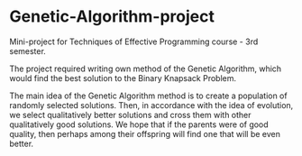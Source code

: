 # Genetic-Algorithm-project
Mini-project for Techniques of Effective Programming course - 3rd semester.

The project required writing own method of the Genetic Algorithm, which would find the best solution to the Binary Knapsack Problem.

The main idea of the Genetic Algorithm method is to create a population of randomly selected solutions. 
Then, in accordance with the idea of evolution, we select qualitatively better solutions and cross them with other qualitatively good solutions.
We hope that if the parents were of good quality, then perhaps among their offspring will find one that will be even better.

